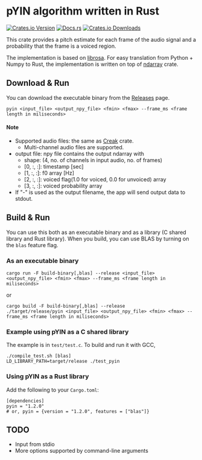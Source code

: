 # pYIN algorithm written in Rust

[![Crates.io Version](https://img.shields.io/crates/v/pyin.svg)](https://crates.io/crates/pyin)
[![Docs.rs](https://docs.rs/pyin/badge.svg)](https://docs.rs/pyin)
[![Crates.io Downloads](https://img.shields.io/crates/d/pyin.svg)](https://crates.io/crates/pyin)

This crate provides a pitch estimate for each frame of the audio signal and a probability that the frame is a voiced region.

The implementation is based on [librosa](https://librosa.org/doc/0.9.1/_modules/librosa/core/pitch.html#pyin).
For easy translation from Python + Numpy to Rust, the implementation is written on top of [ndarray](https://crates.io/crates/ndarray) crate.


## Download & Run

You can download the executable binary from the [Releases](https://github.com/Sytronik/pyin-rs/releases) page.

```
pyin <input_file> <output_npy_file> <fmin> <fmax> --frame_ms <frame length in miliseconds>
```

#### Note

- Supported audio files: the same as [Creak](https://crates.io/crates/creak) crate.
  - Multi-channel audio files are supported.
- output file: npy file contains the output ndarray with
  - shape: (4, no. of channels in input audio, no. of frames)
  - [0, :, :]: timestamp [sec]
  - [1, :, :]: f0 array [Hz]
  - [2, :, :]: voiced flag(1.0 for voiced, 0.0 for unvoiced) array
  - [3, :, :]: voiced probability array
- If "-" is used as the output filename, the app will send output data to stdout.

## Build & Run

You can use this both as an executable binary and as a library (C shared library and Rust library).
When you build, you can use BLAS by turning on the `blas` feature flag.

### As an executable binary

```
cargo run -F build-binary[,blas] --release <input_file> <output_npy_file> <fmin> <fmax> --frame_ms <frame length in miliseconds>
```

or

```
cargo build -F build-binary[,blas] --release
./target/release/pyin <input_file> <output_npy_file> <fmin> <fmax> --frame_ms <frame length in miliseconds>
```

### Example using pYIN as a C shared library

The example is in `test/test.c`. To build and run it with GCC,

```
./compile_test.sh [blas]
LD_LIBRARY_PATH=target/release ./test_pyin
```

### Using pYIN as a Rust library

Add the following to your `Cargo.toml`:

```
[dependencies]
pyin = "1.2.0"
# or, pyin = {version = "1.2.0", features = ["blas"]}
```

## TODO

- Input from stdio
- More options supported by command-line arguments
